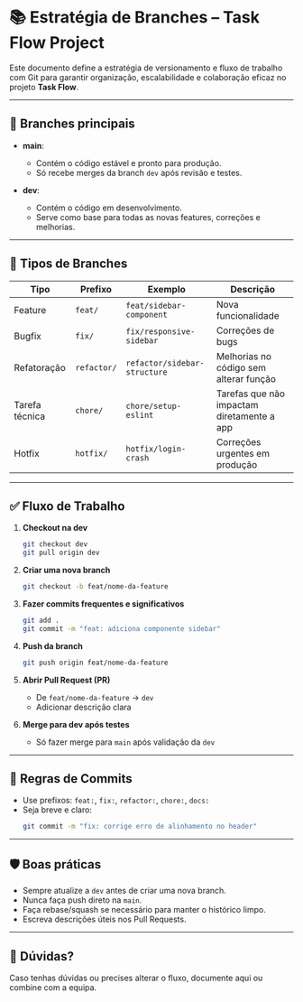 # 📚 Estratégia de Branches – Task Flow Project

Este documento define a estratégia de versionamento e fluxo de trabalho com Git para garantir organização, escalabilidade e colaboração eficaz no projeto **Task Flow**.

---

## 🔀 Branches principais

- **main**:  
  - Contém o código estável e pronto para produção.
  - Só recebe merges da branch `dev` após revisão e testes.

- **dev**:  
  - Contém o código em desenvolvimento.
  - Serve como base para todas as novas features, correções e melhorias.

---

## 🌱 Tipos de Branches

| Tipo           | Prefixo       | Exemplo                         | Descrição                                 |
|----------------|---------------|----------------------------------|-------------------------------------------|
| Feature        | `feat/`       | `feat/sidebar-component`         | Nova funcionalidade                       |
| Bugfix         | `fix/`        | `fix/responsive-sidebar`         | Correções de bugs                         |
| Refatoração    | `refactor/`   | `refactor/sidebar-structure`     | Melhorias no código sem alterar função    |
| Tarefa técnica | `chore/`      | `chore/setup-eslint`             | Tarefas que não impactam diretamente a app|
| Hotfix         | `hotfix/`     | `hotfix/login-crash`             | Correções urgentes em produção            |

---

## ✅ Fluxo de Trabalho

1. **Checkout na dev**
   ```bash
   git checkout dev
   git pull origin dev
   ```

2. **Criar uma nova branch**
   ```bash
   git checkout -b feat/nome-da-feature
   ```

3. **Fazer commits frequentes e significativos**
   ```bash
   git add .
   git commit -m "feat: adiciona componente sidebar"
   ```

4. **Push da branch**
   ```bash
   git push origin feat/nome-da-feature
   ```

5. **Abrir Pull Request (PR)**
   - De `feat/nome-da-feature` → `dev`
   - Adicionar descrição clara

6. **Merge para dev após testes**
   - Só fazer merge para `main` após validação da `dev`

---

## 📌 Regras de Commits

- Use prefixos: `feat:`, `fix:`, `refactor:`, `chore:`, `docs:`
- Seja breve e claro:
  ```bash
  git commit -m "fix: corrige erro de alinhamento no header"
  ```

---

## 🛡️ Boas práticas

- Sempre atualize a `dev` antes de criar uma nova branch.
- Nunca faça push direto na `main`.
- Faça rebase/squash se necessário para manter o histórico limpo.
- Escreva descrições úteis nos Pull Requests.

---

## 💬 Dúvidas?

Caso tenhas dúvidas ou precises alterar o fluxo, documente aqui ou combine com a equipa.